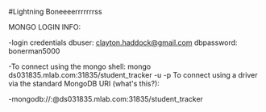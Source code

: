 #Lightning Boneeeerrrrrrrss

MONGO LOGIN INFO:

-login credentials
dbuser: clayton.haddock@gmail.com
dbpassword: bonerman5000

-To connect using the mongo shell:
mongo ds031835.mlab.com:31835/student_tracker -u <dbuser> -p <dbpassword>
To connect using a driver via the standard MongoDB URI (what's this?):

-mongodb://<dbuser>:<dbpassword>@ds031835.mlab.com:31835/student_tracker
